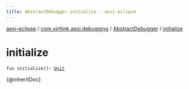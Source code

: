 ```yaml
---
title: AbstractDebugger.initialize - aesi-eclipse
---
```


[aesi-eclipse](../../index.html) / [com.virtlink.aesi.debugging](../index.html) / [AbstractDebugger](index.html) / [initialize](.)

# initialize

`fun initialize(): `[`Unit`](https://kotlinlang.org/api/latest/jvm/stdlib/kotlin/-unit/index.html)

{@inheritDoc}

